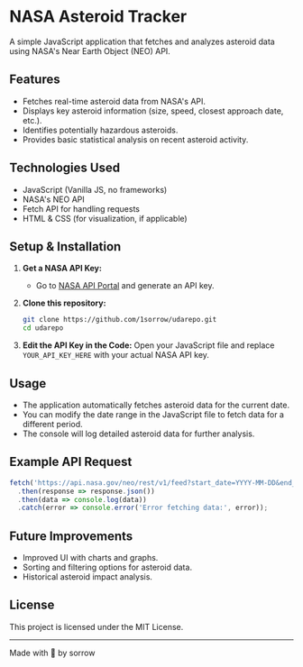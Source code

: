 # NASA Asteroid Tracker

A simple JavaScript application that fetches and analyzes asteroid data using NASA's Near Earth Object (NEO) API.

## Features
- Fetches real-time asteroid data from NASA's API.
- Displays key asteroid information (size, speed, closest approach date, etc.).
- Identifies potentially hazardous asteroids.
- Provides basic statistical analysis on recent asteroid activity.

## Technologies Used
- JavaScript (Vanilla JS, no frameworks)
- NASA's NEO API
- Fetch API for handling requests
- HTML & CSS (for visualization, if applicable)

## Setup & Installation
1. **Get a NASA API Key:**
   - Go to [NASA API Portal](https://api.nasa.gov/) and generate an API key.

2. **Clone this repository:**
   ```bash
   git clone https://github.com/1sorrow/udarepo.git
   cd udarepo
   ```

3. **Edit the API Key in the Code:**
   Open your JavaScript file and replace `YOUR_API_KEY_HERE` with your actual NASA API key.

## Usage
- The application automatically fetches asteroid data for the current date.
- You can modify the date range in the JavaScript file to fetch data for a different period.
- The console will log detailed asteroid data for further analysis.

## Example API Request
```js
fetch('https://api.nasa.gov/neo/rest/v1/feed?start_date=YYYY-MM-DD&end_date=YYYY-MM-DD&api_key=YOUR_API_KEY_HERE')
  .then(response => response.json())
  .then(data => console.log(data))
  .catch(error => console.error('Error fetching data:', error));
```

## Future Improvements
- Improved UI with charts and graphs.
- Sorting and filtering options for asteroid data.
- Historical asteroid impact analysis.

## License
This project is licensed under the MIT License.

---
Made with 🚀 by sorrow

